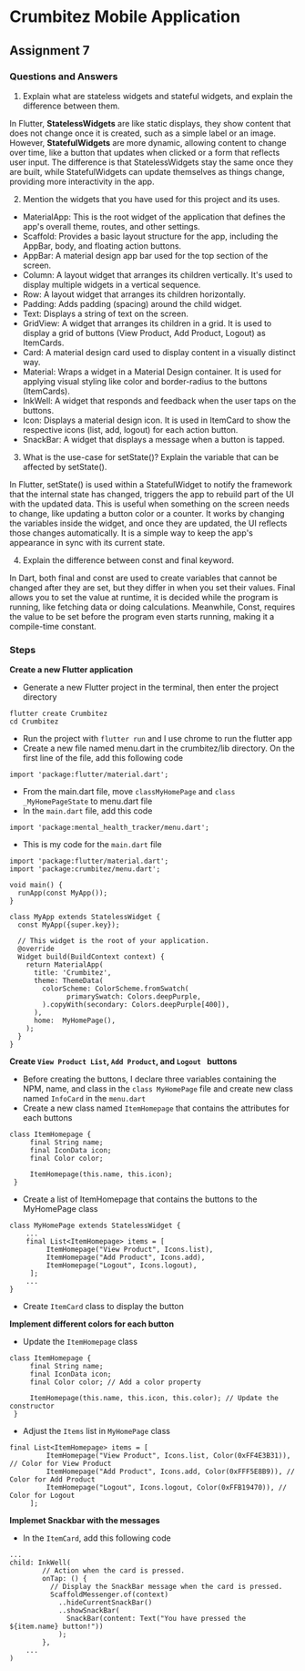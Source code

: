 # Crumbitez Mobile Application

## Assignment 7

### Questions and Answers

1. Explain what are stateless widgets and stateful widgets, and explain the difference between them.

In Flutter, **StatelessWidgets** are like static displays, they show content that does not change once it is created, such as a simple label or an image. However, **StatefulWidgets** are more dynamic, allowing content to change over time, like a button that updates when clicked or a form that reflects user input. The difference is that StatelessWidgets stay the same once they are built, while StatefulWidgets can update themselves as things change, providing more interactivity in the app.

2. Mention the widgets that you have used for this project and its uses.

- MaterialApp: This is the root widget of the application that defines the app's overall theme, routes, and other settings. 
- Scaffold: Provides a basic layout structure for the app, including the AppBar, body, and floating action buttons. 
- AppBar: A material design app bar used for the top section of the screen.
- Column: A layout widget that arranges its children vertically. It's used to display multiple widgets in a vertical sequence.
- Row: A layout widget that arranges its children horizontally. 
- Padding: Adds padding (spacing) around the child widget. 
- Text: Displays a string of text on the screen. 
- GridView: A widget that arranges its children in a grid. It is used to display a grid of buttons (View Product, Add Product, Logout) as ItemCards.
- Card: A material design card used to display content in a visually distinct way.
- Material: Wraps a widget in a Material Design container. It is used for applying visual styling like color and border-radius to the buttons (ItemCards).
- InkWell: A widget that responds and feedback when the user taps on the buttons.
- Icon: Displays a material design icon. It is used in ItemCard to show the respective icons (list, add, logout) for each action button.
- SnackBar: A widget that displays a message when a button is tapped.

3. What is the use-case for setState()? Explain the variable that can be affected by setState().

In Flutter, setState() is used within a StatefulWidget to notify the framework that the internal state has changed, triggers the app to rebuild part of the UI with the updated data. This is useful when something on the screen needs to change, like updating a button color or a counter. It works by changing the variables inside the widget, and once they are updated, the UI reflects those changes automatically. It is a simple way to keep the app's appearance in sync with its current state.
 
4. Explain the difference between const and final keyword.

In Dart, both final and const are used to create variables that cannot be changed after they are set, but they differ in when you set their values. Final allows you to set the value at runtime, it is decided while the program is running, like fetching data or doing calculations. Meanwhile, Const, requires the value to be set before the program even starts running, making it a compile-time constant. 

### Steps

**Create a new Flutter application**

- Generate a new Flutter project in the terminal, then enter the project directory
```
flutter create Crumbitez
cd Crumbitez
```
- Run the project with ```flutter run``` and I use chrome to run the flutter app
- Create a new file named menu.dart in the crumbitez/lib directory. On the first line of the file, add this following code
```
import 'package:flutter/material.dart';
```
- From the main.dart file, move ```classMyHomePage``` and ```class _MyHomePageState``` to menu.dart file
- In the ```main.dart``` file, add this code
```
import 'package:mental_health_tracker/menu.dart';
```
- This is my code for the ```main.dart``` file
```
import 'package:flutter/material.dart';
import 'package:crumbitez/menu.dart';

void main() {
  runApp(const MyApp());
}

class MyApp extends StatelessWidget {
  const MyApp({super.key});

  // This widget is the root of your application.
  @override
  Widget build(BuildContext context) {
    return MaterialApp(
      title: 'Crumbitez',
      theme: ThemeData(
        colorScheme: ColorScheme.fromSwatch(
              primarySwatch: Colors.deepPurple,
        ).copyWith(secondary: Colors.deepPurple[400]),
      ),
      home:  MyHomePage(),
    );
  }
}
```

**Create ```View Product List```, ```Add Product```, and ```Logout ``` buttons**

- Before creating the buttons, I declare three variables containing the NPM, name, and class in the ```class MyHomePage``` file and create new class named ```InfoCard``` in the ```menu.dart```
- Create a new class named ```ItemHomepage``` that contains the attributes for each buttons
```
class ItemHomepage {
     final String name;
     final IconData icon;
     final Color color;

     ItemHomepage(this.name, this.icon);
 }
```
- Create a list of ItemHomepage that contains the buttons to the MyHomePage class
```
class MyHomePage extends StatelessWidget {
    ...
    final List<ItemHomepage> items = [
         ItemHomepage("View Product", Icons.list),
         ItemHomepage("Add Product", Icons.add),
         ItemHomepage("Logout", Icons.logout),
     ];
    ...
}
```
- Create ```ItemCard``` class to display the button

**Implement different colors for each button**

- Update the ```ItemHomepage``` class
```
class ItemHomepage {
     final String name;
     final IconData icon;
     final Color color; // Add a color property

     ItemHomepage(this.name, this.icon, this.color); // Update the constructor
 }
```
- Adjust the ```Items``` list in ```MyHomePage``` class
```
final List<ItemHomepage> items = [
         ItemHomepage("View Product", Icons.list, Color(0xFF4E3B31)), // Color for View Product
         ItemHomepage("Add Product", Icons.add, Color(0xFFF5E8B9)), // Color for Add Product
         ItemHomepage("Logout", Icons.logout, Color(0xFFB19470)), // Color for Logout
     ];
```

**Implemet Snackbar with the messages**

- In the ```ItemCard```, add this following code
```
...
child: InkWell(
        // Action when the card is pressed.
        onTap: () {
          // Display the SnackBar message when the card is pressed.
          ScaffoldMessenger.of(context)
            ..hideCurrentSnackBar()
            ..showSnackBar(
              SnackBar(content: Text("You have pressed the ${item.name} button!"))
            );
        },
    ...
)
```
